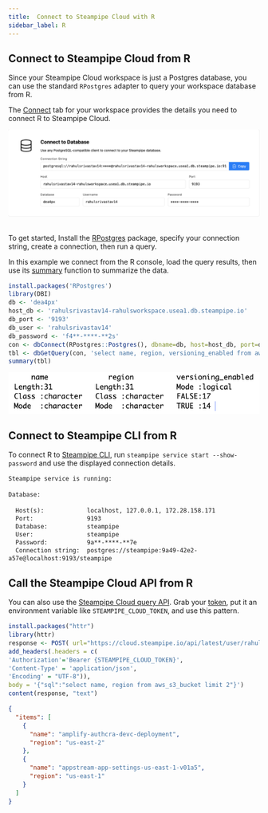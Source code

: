 ```yaml
---
title:  Connect to Steampipe Cloud with R
sidebar_label: R
---
```

## Connect to Steampipe Cloud from R

Since your Steampipe Cloud workspace is just a Postgres database, you can use the standard `RPostgres` adapter to query your workspace database from R.

The [Connect](/docs/cloud/integrations/overview) tab for your workspace provides the details you need to connect R to Steampipe Cloud.

<div style={{"borderWidth":"thin", "borderStyle":"solid", "borderColor":"lightgray", "padding":"20px", "width":"90%"}}>
<img src="/images/docs/cloud/steampipe-cloud-connect-details.jpg" />
</div>
<br/>

To get started, Install the [RPostgres](https://cran.r-project.org/web/packages/RPostgres/index.html) package, specify your connection string, create a connection, then run a query.

In this example we connect from the R console, load the query results, then use its [summary](https://www.rdocumentation.org/packages/base/versions/3.6.2/topics/summary) function to summarize the data.

```r
install.packages('RPostgres')
library(DBI)
db <- 'dea4px'
host_db <- 'rahulsrivastav14-rahulsworkspace.usea1.db.steampipe.io'
db_port <- '9193'
db_user <- 'rahulsrivastav14'
db_password <- 'f4**-****-**2s'
con <- dbConnect(RPostgres::Postgres(), dbname=db, host=host_db, port=db_port, user=db_user, password=db_password)
tbl <- dbGetQuery(con, 'select name, region, versioning_enabled from aws_s3_bucket')
summary(tbl)
```

<div style={{"borderWidth":"thin", "borderStyle":"solid", "borderColor":"lightgray", "padding":"20px", "width":"90%"}}> <img src="/images/docs/cloud/r-data-summary.png" /> </div>

## Connect to Steampipe CLI from R

To connect R to [Steampipe CLI](https://steampipe.io/downloads), run `steampipe service start --show-password` and use the displayed connection details.

```
Steampipe service is running:

Database:

  Host(s):            localhost, 127.0.0.1, 172.28.158.171
  Port:               9193
  Database:           steampipe
  User:               steampipe
  Password:           9a**-****-**7e
  Connection string:  postgres://steampipe:9a49-42e2-a57e@localhost:9193/steampipe
  ```

## Call the Steampipe Cloud API from R

You can also use the [Steampipe Cloud query API](https://steampipe.io/docs/cloud/develop/query-api). Grab your [token](https://steampipe.io/docs/cloud/profile#tokens), put it an environment variable like `STEAMPIPE_CLOUD_TOKEN`, and use this pattern.

```r
install.packages("httr")
library(httr)
response <- POST( url="https://cloud.steampipe.io/api/latest/user/rahulsrivastav14/workspace/rahulsworkspace/query",
add_headers(.headers = c(
'Authorization'='Bearer {STEAMPIPE_CLOUD_TOKEN}',
'Content-Type' = 'application/json',
'Encoding' = "UTF-8")),
body = '{"sql":"select name, region from aws_s3_bucket limit 2"}')
content(response, "text")
```

```json
{
  "items": [
    {
      "name": "amplify-authcra-devc-deployment",
      "region": "us-east-2"
    },
    {
      "name": "appstream-app-settings-us-east-1-v01a5",
      "region": "us-east-1"
    }
  ]
}
```
